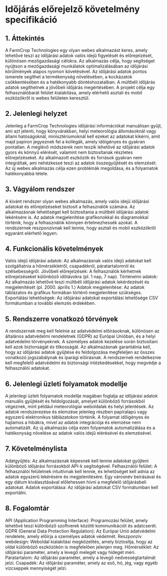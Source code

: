 # Időjárás előrejelző követelmény specifikáció

## 1. Áttekintés
A FarmCrop Technologies egy olyan webes alkalmazást keres, amely lehetővé teszi az időjárási adatok valós idejű figyelését és előrejelzését, különösen mezőgazdasági célokra. Az alkalmazás célja, hogy segítséget nyújtson a mezőgazdasági munkálatok optimalizálásában az időjárási körülmények alapos nyomon követésével. Az időjárási adatok pontos ismerete segíthet a termékenység növelésében, a kockázatok csökkentésében és a hatékonyabb döntéshozatalban. A múltbéli időjárás adatok segíthetnek a jövőbeli időjárás megértésében. A projekt célja egy felhasználóbarát felület kialakítása, amely elérhető asztali és mobil eszközökről is webes felületen keresztül.

## 2. Jelenlegi helyzet
Jelenleg a FarmCrop Technologies időjárási információkat manuálisan gyűjt, ami azt jelenti, hogy könyvárakban, helyi meteorológia állomásoknál vagy állami hatóságoknál, minisztériumoknál kell ezeket az adatokat kikérni, amit majd papiron jegyeznek fel a kollégák, amely időigényes és gyakran pontatlan. A meglévő módszerek nem teszik lehetővé az időjárási adatok gyors és könnyű elérését, valamint nem biztosítanak részletes előrejelzéseket. Az alkalmazott eszközök és források gyakran nem integráltak, ami nehézkessé teszi az adatok összegyűjtését és elemzését. Az új webes alkalmazás célja ezen problémák megoldása, és a folyamatok hatékonyabbá tétele.

## 3. Vágyálom rendszer
A kívánt rendszer olyan webes alkalmazás, amely valós idejű időjárási adatokat és előrejelzéseket biztosít a felhasználók számára. Az alkalmazásnak lehetőséget kell biztosítania a múltbéli időjárási adatok lekérésére is. Az adatok megjelenítése grafikonokkal és diagramokkal történik, hogy a felhasználók könnyen értelmezhessék azokat. A rendszernek reszponzívnak kell lennie, hogy asztali és mobil eszközökről egyaránt elérhető legyen.

## 4. Funkcionális követelmények
Valós idejű időjárási adatok: Az alkalmazásnak valós idejű adatokat kell szolgáltatnia a hőmérsékletről, csapadékról, páratartalomról és szélsebességről.
Jövőbeli előrejelzések: A felhasználók kérhetnek előrejelzéseket különböző időtávokra (pl. 1 nap, 7 nap).
Történelmi adatok: Az alkalmazás lehetővé teszi múltbéli időjárási adatok lekérdezését és megjelenítését (pl. 2000. április 1.)
Adatok megjelenítése: Az adatok táblázatos és grafikus formában történő megjelenítése szükséges.
Exportálási lehetőségek: Az időjárási adatokat exportálási lehetősége CSV formátumban a további elemzés érdekében.

## 5. Rendszerre vonatkozó törvények
A rendszernek meg kell felelnie az adatvédelmi előírásoknak, különösen az általános adatvédelmi rendeletnek (GDPR) az Európai Unióban, és a helyi adatvédelmi törvényeknek. A személyes adatok kezelése során biztosítani kell azok biztonságát és titkosságát. Az alkalmazásnak garantálnia kell, hogy az időjárási adatok gyűjtése és feldolgozása megfeleljen az összes vonatkozó jogszabálynak és iparági előírásnak. A rendszernek rendelkeznie kell megfelelő adatvédelmi és biztonsági intézkedésekkel, hogy megvédje a felhasználói adatokat.

## 6. Jelenlegi üzleti folyamatok modellje
A jelenlegi üzleti folyamatok modellje magában foglalja az időjárási adatok manuális gyűjtését és feldolgozását, amelyet különböző forrásokból végeznek, mint például meteorológiai weboldalak és helyi jelentések. Az adatok rendszerezése és elemzése jelenleg részben papíralapú vagy egyszerű elektronikus táblázatokon történik. A folyamat időigényes és hajlamos a hibákra, mivel az adatok integrációja és elemzése nem automatizált. Az új alkalmazás célja ezen folyamatok automatizálása és a hatékonyság növelése az adatok valós idejű elérésével és elemzésével.

## 7. Követelménylista
Adatgyűjtés: Az alkalmazásnak képesnek kell lennie adatokat gyűjteni különböző időjárási forrásokból API-k segítségével.
Felhasználói felület: A felhasználói felületnek intuitívnak kell lennie, és lehetőséget kell adnia az adatok egyszerű lekérésére és megjelenítésére.
Egy városnév beírásával és egy dátum kiválasztásával előlehessen hívni a megfelelő időjárásbeli adatokat.
Adatok exportálása: Az időjárási adatokat CSV formátumban kell exportálni.

## 8. Fogalomtár
API (Application Programming Interface): Programozási felület, amely lehetővé teszi különböző szoftverek közötti kommunikációt és adatcserét.
GDPR (General Data Protection Regulation): Az Európai Unió adatvédelmi rendelete, amely előírja a személyes adatok védelmét.
Reszponzív webdesign: Weboldal kialakítási megközelítés, amely biztosítja, hogy az oldal különböző eszközökön is megfelelően jelenjen meg.
Hőmérséklet: Az időjárási paraméter, amely a levegő melegét vagy hidegét méri.
Páratartalom: Az időjárási paraméter, amely a levegő nedvességtartalmát jelzi.
Csapadék: Az időjárási paraméter, amely az eső, hó, jég, vagy egyéb vízcseppek mennyiségét jelzi.
